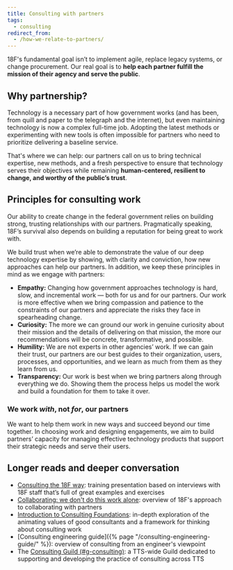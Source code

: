 ```yaml
---
title: Consulting with partners
tags:
  - consulting
redirect_from:
  - /how-we-relate-to-partners/
---
```


18F's fundamental goal isn’t to implement agile, replace legacy systems, or
change procurement. Our real goal is to **help each partner fulfill the mission
of their agency and serve the public**.

## Why partnership?

Technology is a necessary part of how government works (and has been, from quill
and paper to the telegraph and the internet), but even maintaining technology is
now a complex full-time job. Adopting the latest methods or experimenting with
new tools is often impossible for partners who need to prioritize delivering a
baseline service.

That's where we can help: our partners call on us to bring technical expertise,
new methods, and a fresh perspective to ensure that technology serves their
objectives while remaining **human-centered, resilient to change, and worthy of
the public’s trust**.

## Principles for consulting work

Our ability to create change in the federal government relies on building
strong, trusting relationships with our partners. Pragmatically speaking, 18F’s
survival also depends on building a reputation for being great to work with.

We build trust when we’re able to demonstrate the value of our deep technology
expertise by showing, with clarity and conviction, how new approaches can help
our partners. In addition, we keep these principles in mind as we engage with
partners:

- **Empathy:** Changing how government approaches technology is hard, slow, and
  incremental work — both for us and for our partners. Our work is more
  effective when we bring compassion and patience to the constraints of our
  partners and appreciate the risks they face in spearheading change.
- **Curiosity:** The more we can ground our work in genuine curiosity about
  their mission and the details of delivering on that mission, the more our
  recommendations will be concrete, transformative, and possible.
- **Humility:** We are not experts in other agencies’ work. If we can gain their
  trust, our partners are our best guides to their organization, users,
  processes, and opportunities, and we learn as much from them as they learn
  from us.
- **Transparency:** Our work is best when we bring partners along through
  everything we do. Showing them the process helps us model the work and build a
  foundation for them to take it over.

### We work _with_, not _for_, our partners

We want to help them work in new ways and succeed beyond our time together. In
choosing work and designing engagements, we aim to build partners’ capacity for
managing effective technology products that support their strategic needs and
serve their users.

## Longer reads and deeper conversation

- [Consulting the 18F way](https://docs.google.com/presentation/d/1LQOSCf3cHmiVMdVUk5NEjfJP0aIIkeKfYIBzaXuNTFc/edit#):
  training presentation based on interviews with 18F staff that’s full of great
  examples and exercises
- [Collaborating: we don't do this work alone](https://docs.google.com/presentation/d/1Lm4YbE4yfvn5qfMy7oGNCd1w4pUhMl_I-_EVSQWNFPQ/edit#):
  overview of 18F's approach to collaborating with partners
- [Introduction to Consulting Foundations](https://docs.google.com/document/d/1it5-GDhOVk3g6mRfW_6_WaiOJzAfylA3umQebmlBDqs/edit#):
  in-depth exploration of the animating values of good consultants and a
  framework for thinking about consulting work
- [Consulting engineering guide]({% page "/consulting-engineering-guide/" %}):
  overview of consulting from an engineer's viewpoint
- The
  [Consulting Guild (#g-consulting)](https://gsa-tts.slack.com/archives/C02GTJ5DT9A):
  a TTS-wide Guild dedicated to supporting and developing the practice of
  consulting across TTS

